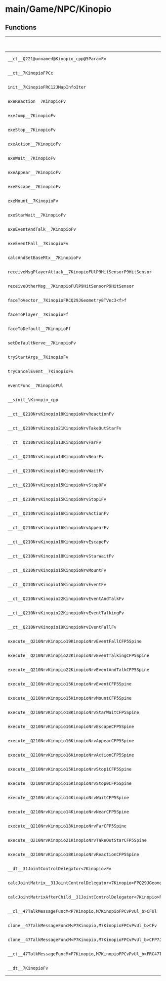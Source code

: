 # main/Game/NPC/Kinopio

## Functions

| Name | Address | Match % |
|------|---------|---------|
| `__ct__Q221@unnamed@Kinopio_cpp@5ParamFv` | `0x80273494` | :x: (0.0%) |
| `__ct__7KinopioFPCc` | `0x802734DC` | :x: (0.0%) |
| `init__7KinopioFRC12JMapInfoIter` | `0x80273558` | :x: (0.0%) |
| `exeReaction__7KinopioFv` | `0x80273CE8` | :x: (0.0%) |
| `exeJump__7KinopioFv` | `0x80273E90` | :x: (0.0%) |
| `exeStop__7KinopioFv` | `0x80274034` | :x: (0.0%) |
| `exeAction__7KinopioFv` | `0x802740E4` | :x: (0.0%) |
| `exeWait__7KinopioFv` | `0x8027417C` | :x: (0.0%) |
| `exeAppear__7KinopioFv` | `0x8027423C` | :x: (0.0%) |
| `exeEscape__7KinopioFv` | `0x80274334` | :x: (0.0%) |
| `exeMount__7KinopioFv` | `0x802743D8` | :x: (0.0%) |
| `exeStarWait__7KinopioFv` | `0x802744A8` | :x: (0.0%) |
| `exeEventAndTalk__7KinopioFv` | `0x80274508` | :x: (0.0%) |
| `exeEventFall__7KinopioFv` | `0x80274554` | :x: (0.0%) |
| `calcAndSetBaseMtx__7KinopioFv` | `0x802746AC` | :x: (0.0%) |
| `receiveMsgPlayerAttack__7KinopioFUlP9HitSensorP9HitSensor` | `0x802747E0` | :x: (0.0%) |
| `receiveOtherMsg__7KinopioFUlP9HitSensorP9HitSensor` | `0x80274850` | :x: (0.0%) |
| `faceToVector__7KinopioFRCQ29JGeometry8TVec3<f>f` | `0x80274954` | :x: (0.0%) |
| `faceToPlayer__7KinopioFf` | `0x80274A7C` | :x: (0.0%) |
| `faceToDefault__7KinopioFf` | `0x80274AF8` | :x: (0.0%) |
| `setDefaultNerve__7KinopioFv` | `0x80274B84` | :x: (0.0%) |
| `tryStartArgs__7KinopioFv` | `0x80274C18` | :x: (0.0%) |
| `tryCancelEvent__7KinopioFv` | `0x80274CE0` | :x: (0.0%) |
| `eventFunc__7KinopioFUl` | `0x80274D38` | :x: (0.0%) |
| `__sinit_\Kinopio_cpp` | `0x80274D88` | :x: (0.0%) |
| `__ct__Q210NrvKinopio18KinopioNrvReactionFv` | `0x80274E30` | :x: (0.0%) |
| `__ct__Q210NrvKinopio21KinopioNrvTakeOutStarFv` | `0x80274E40` | :x: (0.0%) |
| `__ct__Q210NrvKinopio13KinopioNrvFarFv` | `0x80274E50` | :x: (0.0%) |
| `__ct__Q210NrvKinopio14KinopioNrvNearFv` | `0x80274E60` | :x: (0.0%) |
| `__ct__Q210NrvKinopio14KinopioNrvWaitFv` | `0x80274E70` | :x: (0.0%) |
| `__ct__Q210NrvKinopio15KinopioNrvStop0Fv` | `0x80274E80` | :x: (0.0%) |
| `__ct__Q210NrvKinopio15KinopioNrvStop1Fv` | `0x80274E90` | :x: (0.0%) |
| `__ct__Q210NrvKinopio16KinopioNrvActionFv` | `0x80274EA0` | :x: (0.0%) |
| `__ct__Q210NrvKinopio16KinopioNrvAppearFv` | `0x80274EB0` | :x: (0.0%) |
| `__ct__Q210NrvKinopio16KinopioNrvEscapeFv` | `0x80274EC0` | :x: (0.0%) |
| `__ct__Q210NrvKinopio18KinopioNrvStarWaitFv` | `0x80274ED0` | :x: (0.0%) |
| `__ct__Q210NrvKinopio15KinopioNrvMountFv` | `0x80274EE0` | :x: (0.0%) |
| `__ct__Q210NrvKinopio15KinopioNrvEventFv` | `0x80274EF0` | :x: (0.0%) |
| `__ct__Q210NrvKinopio22KinopioNrvEventAndTalkFv` | `0x80274F00` | :x: (0.0%) |
| `__ct__Q210NrvKinopio22KinopioNrvEventTalkingFv` | `0x80274F10` | :x: (0.0%) |
| `__ct__Q210NrvKinopio19KinopioNrvEventFallFv` | `0x80274F20` | :x: (0.0%) |
| `execute__Q210NrvKinopio19KinopioNrvEventFallCFP5Spine` | `0x80274F30` | :x: (0.0%) |
| `execute__Q210NrvKinopio22KinopioNrvEventTalkingCFP5Spine` | `0x80274F38` | :x: (0.0%) |
| `execute__Q210NrvKinopio22KinopioNrvEventAndTalkCFP5Spine` | `0x80274F40` | :x: (0.0%) |
| `execute__Q210NrvKinopio15KinopioNrvEventCFP5Spine` | `0x80274F48` | :x: (0.0%) |
| `execute__Q210NrvKinopio15KinopioNrvMountCFP5Spine` | `0x80274F4C` | :x: (0.0%) |
| `execute__Q210NrvKinopio18KinopioNrvStarWaitCFP5Spine` | `0x80274F54` | :x: (0.0%) |
| `execute__Q210NrvKinopio16KinopioNrvEscapeCFP5Spine` | `0x80274F5C` | :x: (0.0%) |
| `execute__Q210NrvKinopio16KinopioNrvAppearCFP5Spine` | `0x80274F64` | :x: (0.0%) |
| `execute__Q210NrvKinopio16KinopioNrvActionCFP5Spine` | `0x80274F6C` | :x: (0.0%) |
| `execute__Q210NrvKinopio15KinopioNrvStop1CFP5Spine` | `0x80274F74` | :x: (0.0%) |
| `execute__Q210NrvKinopio15KinopioNrvStop0CFP5Spine` | `0x80274F7C` | :x: (0.0%) |
| `execute__Q210NrvKinopio14KinopioNrvWaitCFP5Spine` | `0x80274F84` | :x: (0.0%) |
| `execute__Q210NrvKinopio14KinopioNrvNearCFP5Spine` | `0x80274F8C` | :x: (0.0%) |
| `execute__Q210NrvKinopio13KinopioNrvFarCFP5Spine` | `0x80274F94` | :x: (0.0%) |
| `execute__Q210NrvKinopio21KinopioNrvTakeOutStarCFP5Spine` | `0x80274F9C` | :x: (0.0%) |
| `execute__Q210NrvKinopio18KinopioNrvReactionCFP5Spine` | `0x80274FA0` | :x: (0.0%) |
| `__dt__31JointControlDelegator<7Kinopio>Fv` | `0x80274FA8` | :x: (0.0%) |
| `calcJointMatrix__31JointControlDelegator<7Kinopio>FPQ29JGeometry64TPosition3<Q29JGeometry38TMatrix34<Q29JGeometry13SMatrix34C<f>>>RC19JointControllerInfo` | `0x80274FE8` | :x: (0.0%) |
| `calcJointMatrixAfterChild__31JointControlDelegator<7Kinopio>FPQ29JGeometry64TPosition3<Q29JGeometry38TMatrix34<Q29JGeometry13SMatrix34C<f>>>RC19JointControllerInfo` | `0x80275050` | :x: (0.0%) |
| `__cl__47TalkMessageFuncM<P7Kinopio,M7KinopioFPCvPvUl_b>CFUl` | `0x802750B8` | :x: (0.0%) |
| `clone__47TalkMessageFuncM<P7Kinopio,M7KinopioFPCvPvUl_b>CFv` | `0x802750E8` | :x: (0.0%) |
| `clone__47TalkMessageFuncM<P7Kinopio,M7KinopioFPCvPvUl_b>CFP7JKRHeap` | `0x80275128` | :x: (0.0%) |
| `__ct__47TalkMessageFuncM<P7Kinopio,M7KinopioFPCvPvUl_b>FRC47TalkMessageFuncM<P7Kinopio,M7KinopioFPCvPvUl_b>` | `0x8027516C` | :x: (0.0%) |
| `__dt__7KinopioFv` | `0x8027519C` | :x: (0.0%) |